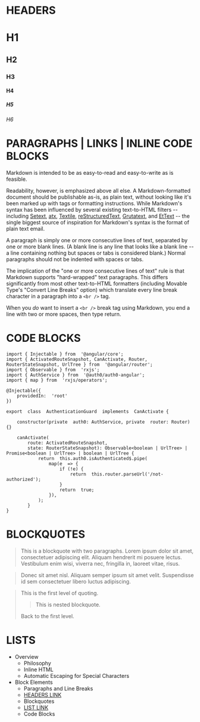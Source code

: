 # HEADERS

# H1

## H2

### H3

#### H4

##### H5

###### H6

# PARAGRAPHS | LINKS | INLINE CODE BLOCKS

Markdown is intended to be as easy-to-read and easy-to-write as is feasible.

Readability, however, is emphasized above all else. A Markdown-formatted
document should be publishable as-is, as plain text, without looking
like it's been marked up with tags or formatting instructions. While
Markdown's syntax has been influenced by several existing text-to-HTML
filters -- including [Setext](http://docutils.sourceforge.net/mirror/setext.html), [atx](http://www.aaronsw.com/2002/atx/), [Textile](http://textism.com/tools/textile/), [reStructuredText](http://docutils.sourceforge.net/rst.html),
[Grutatext](http://www.triptico.com/software/grutatxt.html), and [EtText](http://ettext.taint.org/doc/) -- the single biggest source of
inspiration for Markdown's syntax is the format of plain text email.

A paragraph is simply one or more consecutive lines of text, separated
by one or more blank lines. (A blank line is any line that looks like a
blank line -- a line containing nothing but spaces or tabs is considered
blank.) Normal paragraphs should not be indented with spaces or tabs.

The implication of the "one or more consecutive lines of text" rule is
that Markdown supports "hard-wrapped" text paragraphs. This differs
significantly from most other text-to-HTML formatters (including Movable
Type's "Convert Line Breaks" option) which translate every line break
character in a paragraph into a `<br />` tag.

When you _do_ want to insert a `<br />` break tag using Markdown, you
end a line with two or more spaces, then type return.

# CODE BLOCKS

```
import { Injectable } from  '@angular/core';
import { ActivatedRouteSnapshot, CanActivate, Router, RouterStateSnapshot, UrlTree } from  '@angular/router';
import { Observable } from  'rxjs';
import { AuthService } from  '@auth0/auth0-angular';
import { map } from  'rxjs/operators';

@Injectable({
	providedIn:  'root'
})

export  class  AuthenticationGuard  implements  CanActivate {

	constructor(private  auth0: AuthService, private  router: Router) {}

	canActivate(
		route: ActivatedRouteSnapshot,
		state: RouterStateSnapshot): Observable<boolean | UrlTree> | Promise<boolean | UrlTree> | boolean | UrlTree {
			return  this.auth0.isAuthenticated$.pipe(
				map(e  => {
					if (!e) {
						return  this.router.parseUrl('/not-authorized');
					}
					return  true;
				}),
			);
		}
}
```

# BLOCKQUOTES

> This is a blockquote with two paragraphs. Lorem ipsum dolor sit amet,
> consectetuer adipiscing elit. Aliquam hendrerit mi posuere lectus.
> Vestibulum enim wisi, viverra nec, fringilla in, laoreet vitae, risus.

> Donec sit amet nisl. Aliquam semper ipsum sit amet velit. Suspendisse
> id sem consectetuer libero luctus adipiscing.

> This is the first level of quoting.
>
> > This is nested blockquote.
>
> Back to the first level.

# LISTS

- Overview
  - Philosophy
  - Inline HTML
  - Automatic Escaping for Special Characters
- Block Elements
  - Paragraphs and Line Breaks
  - [HEADERS LINK](#header)
  - Blockquotes
  - [LIST LINK](#list)
  - Code Blocks
